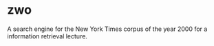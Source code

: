 # zwo

A search engine for the New York Times corpus of the year 2000 for a information retrieval lecture.
